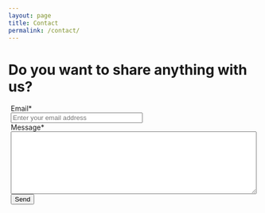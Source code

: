 ```yaml
---
layout: page
title: Contact
permalink: /contact/
---
```


<h1>Do you want to share anything with us?</h1>
<div class="page-content post-content" style="margin-left: 5px; margin-right: 5px;">
  <div id="contact" class="email-form">
  <form action="https://docs.google.com/forms/d/1R1W0p1MNhr_uZ4-l7AdNkaBwUhTJwHZfLRzX-7-qyqM/formResponse" method="POST" id="ss-form" target="_self" onsubmit="">
  <div>Email<span class="asterisk">*</span></div>
  <div><input type="email" name="entry.340522468" id="entry_340522468" size="30" placeholder="Enter your email address" required /></div>
  <div>Message<span class="asterisk">*</span></div>
  <div><textarea name="entry.1564209948" rows="8" style="width: 100%" id="entry_1564209948" required ></textarea></div>
  <input type="hidden" name="draftResponse" value="[,,&quot;1959065367577872818&quot;]">
  <input type="hidden" name="pageHistory" value="0">
  <input type="hidden" name="fvv" value="0">
  <input type="hidden" name="fbzx" value="1959065367577872818">
  <input type="submit" name="submit" value="Send" id="ss-submit" class="contact-submit">

</form>
</div>  
</div>
